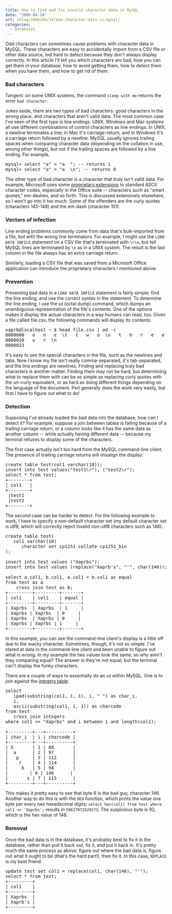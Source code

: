```yaml
---
title: How to find and fix invalid character data in MySQL
date: "2006-04-14"
url: /blog/2006/04/14/bad-character-data-in-mysql/
categories:
  - Databases
---
```

Odd characters can sometimes cause problems with character data in MySQL. These characters are easy to accidentally import from a CSV file or other data source, but hard to detect because they don't always display correctly. In this article I'll tell you which characters are bad, how you can get them in your database, how to avoid getting them, how to detect them when you have them, and how to get rid of them.

### Bad characters

Tangent: on some UNIX systems, the command `sleep with me` returns the error `bad character`.

Jokes aside, there are two types of bad characters: good characters in the wrong place, and characters that aren't valid data. The most common case I've seen of the first type is line endings. UNIX, Windows and Mac systems all use different combinations of control characters as line endings. In UNIX, a newline terminates a line; in Mac it's carriage-return, and in Windows it's a carriage return followed by a newline. MySQL usually ignores trailing spaces when comparing character data (depending on the collation in use, among other things), but not if the trailing spaces are followed by a line ending. For example,

<pre>mysql&gt; select "a" = "a  "; -- returns 1
mysql&gt; select "a" = "a  \n"; -- returns 0</pre>

The other type of bad character is a character that truly isn't valid data. For example, Microsoft uses some [proprietary extensions](http://www.cs.tut.fi/~jkorpela/www/windows-chars.html) to standard ASCII character codes, especially in the Office suite -- characters such as "smart quotes," em-dashes, and so forth. This is discussed extensively elsewhere, so I won't go into it too much. Some of the offenders are the curly quotes (characters 145-148) and the em-dash (character 151).

### Vectors of infection

Line ending problems commonly come from data that's bulk-imported from a file, but with the wrong line terminators. For example, I might use the `LOAD DATA INFILE` statement on a CSV file that's terminated with `\r\n`, but tell MySQL lines are terminated by `\n` as in a UNIX system. The result is the last column in the file always has an extra carriage return.

Similarly, loading a CSV file that was saved from a Microsoft Office application can introduce the proprietary characters I mentioned above.

### Prevention

Preventing bad data in a `LOAD DATA INFILE` statement is fairly simple: find the line ending, and use the correct syntax in the statement. To determine the line ending, I use the `od` (octal dump) command, which dumps an unambiguous representation of the file's contents. One of the options makes it display the actual characters in a way humans can read, too. Given a file called file.csv, the following commands will display its contents:

<pre>xaprb@localhost ~ $ head file.csv | od -c
0000000   o   n   e  \t   t   w   o  \n   t   h   r   e   e  \t   f   o
0000020   u   r  \n
0000023</pre>

It's easy to see the special characters in the file, such as the newlines and tabs. Now I know my file isn't really comma-separated, it's tab-separated, and the line endings are newlines. Finding and replacing truly bad characters is another matter. Finding them may not be hard, but determining what to replace them with can be as simple as replacing curly quotes with the un-curly equivalent, or as hard as doing different things depending on the language of the document. Perl generally does the work very easily, but first I have to figure out what to do!

### Detection

Supposing I've already loaded the bad data into the database, how can I detect it? For example, suppose a join between tables is failing because of a trailing carriage return, or a column looks like it has the same data as another column -- while actually having different data -- because my terminal refuses to display some of the characters.

The first case actually isn't too hard from the MySQL command-line client. The presence of trailing carriage returns will misalign the display:

<pre>create table test(col1 varchar(10));
insert into test values("test1\r"), ("test2\r");
select * from test;
+--------+
| col1   |
+--------+
 |test1
 |test2
+--------+</pre>

The second case can be harder to detect. For the following example to work, I have to specify a non-default character set (my default character set is utf8, which will correctly reject invalid non-utf8 characters such as 146).

<pre>create table test(
   col1 varchar(10)
      character set cp1251 collate cp1251_bin
);

insert into test values ("Xaprbs");
insert into test values (replace("Xaprb's", "'", char(146));

select a.col1, b.col1, a.col1 = b.col1 as equal
from test as a 
    cross join test as b;
+---------+---------+-------+
| col1    | col1    | equal |
+---------+---------+-------+
| Xaprbs  | Xaprbs  | 1     |
| Xaprbs | Xaprbs  | 0     |
| Xaprbs  | Xaprbs | 0     |
| Xaprbs | Xaprbs | 1     |
+---------+---------+-------+</pre>

In this example, you can see the command-line client's display is a little off due to the wacky character. Sometimes, though, it's not so simple. I've stared at data in the command-line client and been unable to figure out what is wrong. In my example the two values look the same, so why aren't they comparing equal? The answer is they're not equal, but the terminal can't display the funky characters.

There are a couple of ways to essentially do an `od` within MySQL. One is to join against the [integers table](/blog/2005/12/07/the-integers-table/):

<pre>select
   lpad(substring(col1, i, 1), i, " ") as char_i,
   i,
   ascii(substring(col1, i, 1)) as charcode
from test
   cross join integers
where col1 &lt;&gt; "Xaprbs" and i between 1 and length(col1);

+---------+---+----------+
| char_i  | i | charcode |
+---------+---+----------+
| X       | 1 | 88       |
|  a      | 2 | 97       |
|   p     | 3 | 112      |
|    r    | 4 | 114      |
|     b   | 5 | 98       |
|        | 6 | 146      |
|       s | 7 | 115      |
+---------+---+----------+</pre>

This makes it pretty easy to see that byte 6 is the bad guy, character 146. Another way to do this is with the `HEX` function, which prints the value one byte per every two hexadecimal digits; `select hex(col1) from test where col1 <> 'Xaprbs';` results in `58617072629273`. The suspicious byte is 92, which is the hex value of 146.

### Removal

Once the bad data is in the database, it's probably best to fix it in the database, rather than pull it back out, fix it, and put it back in. It's pretty much the same process as above: figure out where the bad data is, figure out what it ought to be (that's the hard part!), then fix it. In this case, `REPLACE` is my best friend:

<pre>update test set col1 = replace(col1, char(146), "'");
select * from test;
+---------+
| col1    |
+---------+
| Xaprbs  |
| Xaprb's |
+---------+</pre>



